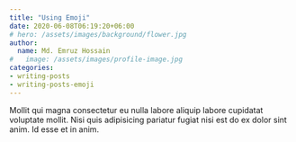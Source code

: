 ```yaml
---
title: "Using Emoji"
date: 2020-06-08T06:19:20+06:00
# hero: /assets/images/background/flower.jpg
author:
  name: Md. Emruz Hossain
#   image: /assets/images/profile-image.jpg
categories:
- writing-posts
- writing-posts-emoji
---
```


Mollit qui magna consectetur eu nulla labore aliquip labore cupidatat voluptate mollit. Nisi quis adipisicing pariatur fugiat nisi est do ex dolor sint anim. Id esse et in anim.
